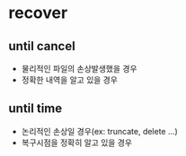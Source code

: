 # recover

## until cancel

- 물리적인 파일의 손상발생했을 경우
- 정확한 내역을 알고 있을 경우

## until time

- 논리적인 손상일 경우(ex: truncate, delete ...)
- 복구시점을 정확히 알고 있을 경우